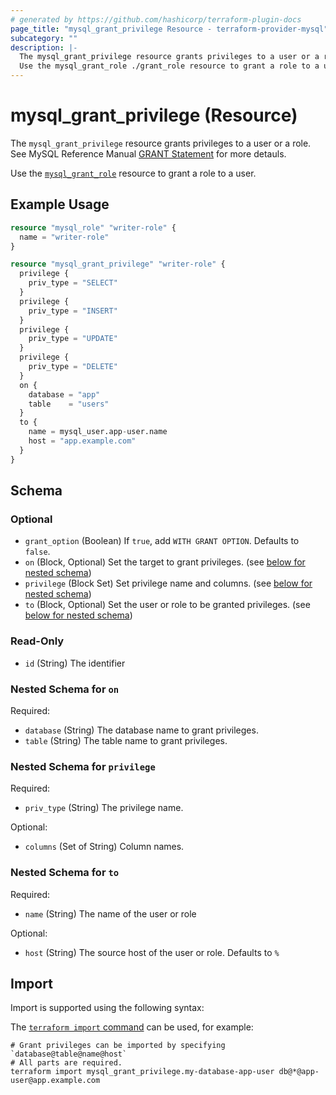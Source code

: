 ```yaml
---
# generated by https://github.com/hashicorp/terraform-plugin-docs
page_title: "mysql_grant_privilege Resource - terraform-provider-mysql"
subcategory: ""
description: |-
  The mysql_grant_privilege resource grants privileges to a user or a role. See MySQL Reference Manual GRANT Statement https://dev.mysql.com/doc/refman/8.0/en/grant.html for more detauls.
  Use the mysql_grant_role ./grant_role resource to grant a role to a user.
---
```


# mysql_grant_privilege (Resource)

The `mysql_grant_privilege` resource grants privileges to a user or a role. See MySQL Reference Manual [GRANT Statement](https://dev.mysql.com/doc/refman/8.0/en/grant.html) for more detauls.

Use the [`mysql_grant_role`](./grant_role) resource to grant a role to a user.

## Example Usage

```terraform
resource "mysql_role" "writer-role" {
  name = "writer-role"
}

resource "mysql_grant_privilege" "writer-role" {
  privilege {
    priv_type = "SELECT"
  }
  privilege {
    priv_type = "INSERT"
  }
  privilege {
    priv_type = "UPDATE"
  }
  privilege {
    priv_type = "DELETE"
  }
  on {
    database = "app"
    table    = "users"
  }
  to {
    name = mysql_user.app-user.name
    host = "app.example.com"
  }
}
```

<!-- schema generated by tfplugindocs -->
## Schema

### Optional

- `grant_option` (Boolean) If `true`, add `WITH GRANT OPTION`. Defaults to `false`.
- `on` (Block, Optional) Set the target to grant privileges. (see [below for nested schema](#nestedblock--on))
- `privilege` (Block Set) Set privilege name and columns. (see [below for nested schema](#nestedblock--privilege))
- `to` (Block, Optional) Set the user or role to be granted privileges. (see [below for nested schema](#nestedblock--to))

### Read-Only

- `id` (String) The identifier

<a id="nestedblock--on"></a>
### Nested Schema for `on`

Required:

- `database` (String) The database name to grant privileges.
- `table` (String) The table name to grant privileges.


<a id="nestedblock--privilege"></a>
### Nested Schema for `privilege`

Required:

- `priv_type` (String) The privilege name.

Optional:

- `columns` (Set of String) Column names.


<a id="nestedblock--to"></a>
### Nested Schema for `to`

Required:

- `name` (String) The name of the user or role

Optional:

- `host` (String) The source host of the user or role. Defaults to `%`

## Import

Import is supported using the following syntax:

The [`terraform import` command](https://developer.hashicorp.com/terraform/cli/commands/import) can be used, for example:

```shell
# Grant privileges can be imported by specifying `database@table@name@host`
# All parts are required.
terraform import mysql_grant_privilege.my-database-app-user db@*@app-user@app.example.com
```
